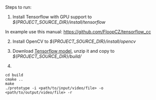 Steps to run:

1) Install Tensorflow with GPU support to *${PROJECT_SOURCE_DIR}/install/tensorflow*

In example use this manual: https://github.com/FloopCZ/tensorflow_cc

2) Install OpenCV to *${PROJECT_SOURCE_DIR}/install/opencv*

3) Download [Tensorflow model](http://campar.in.tum.de/files/rupprecht/depthpred/NYU_FCRN-checkpoint.zip), unzip it and copy to *${PROJECT_SOURCE_DIR}/build/*

4) 
```
cd build
cmake ..
make
./prototype -i <path/to/input/video/file> -o <path/to/output/video/file> -r
```
